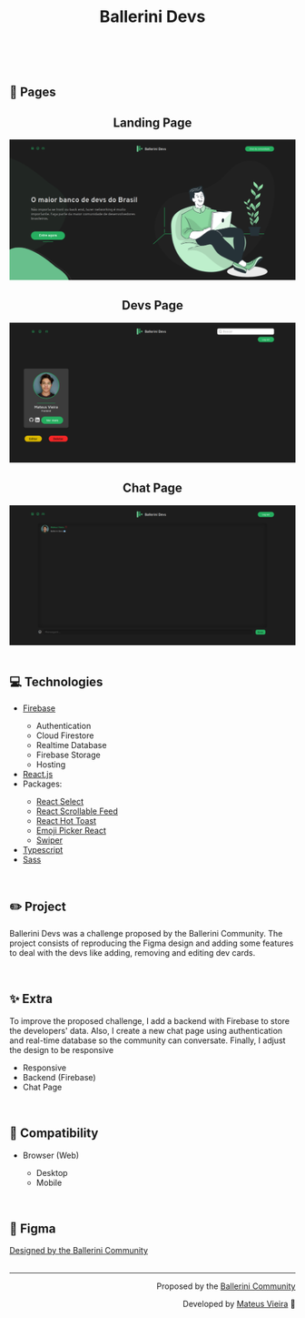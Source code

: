 <header>
    <h1 align="center">Ballerini Devs</h1>
</header>
<br>
<main>
    <div>
        <h2>📑 Pages</h2>
        <div align="center">
            <h2>Landing Page</h2>
            <img maxheight="500px" src=".github/landingpage-ballerinidevs.png" alt="landing page">
            <h2>Devs Page</h2>
            <img maxheight="500px" src=".github/devspage-ballerinidevs.png" alt="devs page">
            <h2>Chat Page</h2>
            <img maxheight="500px" src=".github/chatpage-ballerinidevs.png" alt="chat page">
        </div>
    </div>
    <br>
    <div>
        <h2>💻 Technologies</h2>
        <ul>
            <li><a target="_blank" rel="noreferrer" href="https://firebase.google.com/">Firebase</a></li>
            <ul>
                <li>Authentication</li>
                <li>Cloud Firestore</li>
                <li>Realtime Database</li>
                <li>Firebase Storage</li>
                <li>Hosting</li>
            </ul>
            <li><a target="_blank" rel="noreferrer" href="https://reactjs.org/">React.js</a></li>
            <li>Packages:</li>
            <ul>
                <li><a target="_blank" rel="noreferrer" href="https://react-select.com/home">React Select</a></li>
                <li><a target="_blank" rel="noreferrer" href="https://www.npmjs.com/package/react-scrollable-feed">React
                        Scrollable Feed</a></li>
                <li><a target="_blank" rel="noreferrer" href="https://react-hot-toast.com/">React Hot Toast</a></li>
                <li><a target="_blank" rel="noreferrer" href="https://www.npmjs.com/package/emoji-picker-react">Emoji
                        Picker React</a></li>
                <li><a target="_blank" rel="noreferrer" href="https://swiperjs.com/">Swiper</a></li>
            </ul>
            <li><a target="_blank" rel="noreferrer" href="https://www.typescriptlang.org/">Typescript</a></li>
            <li><a target="_blank" rel="noreferrer" href="https://sass-lang.com/">Sass</a></li>
        </ul>
    </div>
    <br>
    <div>
        <h2>✏️ Project</h2>
        <p>Ballerini Devs was a challenge proposed by the Ballerini Community. The project consists of reproducing the
            Figma design and adding some features to deal with the devs like adding, removing and editing dev cards.</p>
    </div>
    <br>
    <div>
        <h2>✨ Extra</h2>
        <p>To improve the proposed challenge, I add a backend with Firebase to store the developers' data. Also, I
            create a new chat page using authentication and real-time database so the community can conversate. Finally, I
            adjust the design to be responsive</p>
        <ul>
            <li>Responsive</li>
            <li>Backend (Firebase)</li>
            <li>Chat Page</li>
        </ul>
    </div>
    <br>
    <div>
        <h2>📱 Compatibility</h2>
        <ul>
            <li>Browser (Web)</li>
            <ul>
                <li>Desktop</li>
                <li>Mobile</li>
            </ul>
        </ul>
    </div>
    <br>
    <div>
        <h2>🎨 Figma</h2>
        <a target="_blank" rel="noreferrer"
            href="https://www.figma.com/file/FX14O2BvLp8UEbXrSkdcUc/Ballerini-Devs?node-id=1763%3A20">Designed by the
            Ballerini Community</a>
    </div>
    <br>
    <div align="right">
        <hr>
        <p>Proposed by the <a target="_blank" rel="noreferrer" href="http://discord.gg/ballerini">Ballerini
                Community</a></p>
        <p>Developed by <a target="_blank" rel="noreferrer" href="https://www.linkedin.com/in/mateusvrs/">Mateus
                Vieira</a> 💛</p>
    </div>
</main>